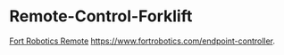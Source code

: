 # Remote-Control-Forklift

[Fort Robotics Remote](https://www.fortrobotics.com/wireless-industrial-remote-control)
https://www.fortrobotics.com/endpoint-controller.
